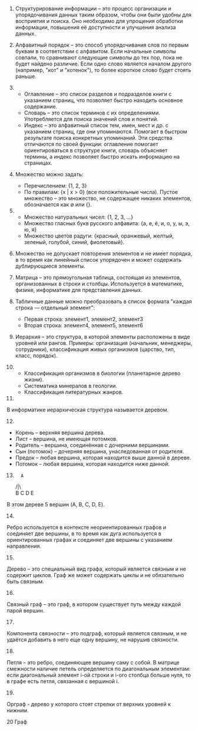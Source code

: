 1. 
   Структурирование информации – это процесс организации и упорядочивания данных таким образом, чтобы они были удобны для восприятия и поиска. Оно необходимо для упрощения обработки информации, повышения её доступности и улучшения анализа данных.

2. 
   Алфавитный порядок – это способ упорядочивания слов по первым буквам в соответствии с алфавитом. Если начальные символы совпали, то сравнивают следующие символы до тех пор, пока не будет найдено различие. Если одно слово является началом другого (например, "кот" и "котенок"), то более короткое слово будет стоять раньше.

3. 
   - Оглавление – это список разделов и подразделов книги с указанием страниц, что позволяет быстро находить основное содержание.
   - Словарь – это список терминов с их определениями. Употребляется для поиска значений слов и понятий.
   - Индекс – это алфавитный список тем, имен, мест и др. с указанием страниц, где они упоминаются. Помогает в быстром результате поиска конкретных упоминаний.
   Эти средства отличаются по своей функции: оглавление помогает ориентироваться в структуре книги, словарь объясняет термины, а индекс позволяет быстро искать информацию на страницах.

4. 
   Множество можно задать:
   - Перечислением: {1, 2, 3}
   - По правилам: {x | x > 0} (все положительные числа).
   Пустое множество – это множество, не содержащее никаких элементов, обозначается как ∅ или {}.

5. 
   - Множество натуральных чисел: {1, 2, 3, ...}
   - Множество гласных букв русского алфавита: {а, е, ё, и, о, у, ы, э, ю, я}
   - Множество цветов радуги: {красный, оранжевый, желтый, зеленый, голубой, синий, фиолетовый}.

6. 
   Множество не допускает повторения элементов и не имеет порядка, в то время как линейный список упорядочен и может содержать дублирующиеся элементы.

7. 
   Матрица – это прямоугольная таблица, состоящая из элементов, организованных в строки и столбцы. Используется в математике, физике, информатике для представления данных.

8. 
   Табличные данные можно преобразовать в список формата "каждая строка — отдельный элемент": 
   - Первая строка: элемент1, элемент2, элемент3
   - Вторая строка: элемент4, элемент5, элемент6

9. 
   Иерархия – это структура, в которой элементы расположены в виде уровней или рангов. Примеры: организация (начальник, менеджеры, сотрудники), классификация живых организмов (царство, тип, класс, порядок).

10. 
    - Классификация организмов в биологии (планетарное дерево жизни).
    - Систематика минералов в геологии.
    - Классификация литературных жанров.

11. 
   В информатике иерархическая структура называется деревом.

12. 
   - Корень – верхняя вершина дерева.
   - Лист – вершинa, не имеющая потомков.
   - Родитель – вершина, соединённая с дочерними вершинами.
   - Сын (потомок) – дочерняя вершина, унаследованная от родителя.
   - Предок – любая вершина, которая находится выше данной в дереве.
   - Потомок – любая вершина, которая находится ниже данной.

13. 
          A
      /|\ \
     B C D E 
   
   В этом дереве 5 вершин (A, B, C, D, E).

14.
 Ребро используется в контексте неориентированных графов и соединяет две вершины, в то время как дуга используется в ориентированных графах и соединяет две вершины с указанием направления.

15. 
   Дерево – это специальный вид графа, который является связным и не содержит циклов. Граф же может содержать циклы и не обязательно быть связным.

16. 
   Связный граф – это граф, в котором существует путь между каждой парой вершин.

17. 
   Компонента связности – это подграф, который является связным, и не удаётся добавить в него еще одну вершину, не нарушив связности.

18. 
   Петля – это ребро, соединяющее вершину саму с собой. В матрице смежности наличие петель определяется по диагональным элементам: если диагональный элемент i-ой строки и i-ого столбца больше нуля, то в графе есть петля, связанная с вершиной i.

19.
Орграф - дерево у которого стоят стрелки от верхних уровней к нижним.

20 Граф
